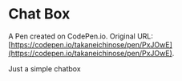# Chat Box

A Pen created on CodePen.io. Original URL: [https://codepen.io/takaneichinose/pen/PxJOwE](https://codepen.io/takaneichinose/pen/PxJOwE).

Just a simple chatbox